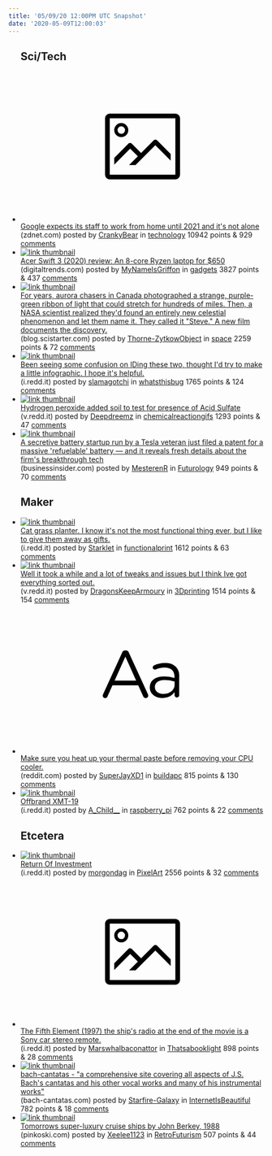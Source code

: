 ```yaml
---
title: '05/09/20 12:00PM UTC Snapshot'
date: '2020-05-09T12:00:03'
---
```

<ul>
<h2>Sci/Tech</h2>

<li><a href='https://www.zdnet.com/article/google-expects-its-staff-to-work-from-home-until-2021-and-its-not-alone/'><svg version='1.1' viewBox='-34 -14 104 64' preserveAspectRatio='xMidYMid meet' xmlns='http://www.w3.org/2000/svg' xmlns:xlink='http://www.w3.org/1999/xlink'>
    <title>link thumbnail</title>
    <path d='M32,4H4A2,2,0,0,0,2,6V30a2,2,0,0,0,2,2H32a2,2,0,0,0,2-2V6A2,2,0,0,0,32,4ZM4,30V6H32V30Z'></path>
    <path d='M8.92,14a3,3,0,1,0-3-3A3,3,0,0,0,8.92,14Zm0-4.6A1.6,1.6,0,1,1,7.33,11,1.6,1.6,0,0,1,8.92,9.41Z'></path>
    <path d='M22.78,15.37l-5.4,5.4-4-4a1,1,0,0,0-1.41,0L5.92,22.9v2.83l6.79-6.79L16,22.18l-3.75,3.75H15l8.45-8.45L30,24V21.18l-5.81-5.81A1,1,0,0,0,22.78,15.37Z'></path>
    </svg></a><div><div class='linkTitle'><a href='https://www.zdnet.com/article/google-expects-its-staff-to-work-from-home-until-2021-and-its-not-alone/'>Google expects its staff to work from home until 2021 and it's not alone</a></div>(zdnet.com) posted by <a href='https://www.reddit.com/user/CrankyBear'>CrankyBear</a> in <a href='https://www.reddit.com/r/technology'>technology</a> 10942 points & 929 <a href='https://www.reddit.com/r/technology/comments/gg250f/google_expects_its_staff_to_work_from_home_until/'>comments</a></div></li>

<li><a href='https://www.digitaltrends.com/laptop-reviews/acer-swift-3-2020-review-ryzen/'><img src='https://b.thumbs.redditmedia.com/WjPnZkqwmhLRCRsOtPILwtjc6HSh5nCE3x_8G4R146g.jpg' alt='link thumbnail'></a><div><div class='linkTitle'><a href='https://www.digitaltrends.com/laptop-reviews/acer-swift-3-2020-review-ryzen/'>Acer Swift 3 (2020) review: An 8-core Ryzen laptop for $650</a></div>(digitaltrends.com) posted by <a href='https://www.reddit.com/user/MyNameIsGriffon'>MyNameIsGriffon</a> in <a href='https://www.reddit.com/r/gadgets'>gadgets</a> 3827 points & 437 <a href='https://www.reddit.com/r/gadgets/comments/gftcbs/acer_swift_3_2020_review_an_8core_ryzen_laptop/'>comments</a></div></li>

<li><a href='https://blog.scistarter.com/2020/05/chasing-steve-a-mystery-in-the-night-sky/'><img src='https://a.thumbs.redditmedia.com/PVqwAH6KPr4zASmabp0RlWw-GtYsLwa4ixau4ayjkX4.jpg' alt='link thumbnail'></a><div><div class='linkTitle'><a href='https://blog.scistarter.com/2020/05/chasing-steve-a-mystery-in-the-night-sky/'>For years, aurora chasers in Canada photographed a strange, purple-green ribbon of light that could stretch for hundreds of miles. Then, a NASA scientist realized they'd found an entirely new celestial phenomenon and let them name it. They called it "Steve." A new film documents the discovery.</a></div>(blog.scistarter.com) posted by <a href='https://www.reddit.com/user/Thorne-ZytkowObject'>Thorne-ZytkowObject</a> in <a href='https://www.reddit.com/r/space'>space</a> 2259 points & 72 <a href='https://www.reddit.com/r/space/comments/gfw4i8/for_years_aurora_chasers_in_canada_photographed_a/'>comments</a></div></li>

<li><a href='https://i.redd.it/iavo2uc0jlx41.png'><img src='https://b.thumbs.redditmedia.com/oqIlSwMfW0PtkD6Uh3oHth1nchSiVCE3ASZK79ZAR0A.jpg' alt='link thumbnail'></a><div><div class='linkTitle'><a href='https://i.redd.it/iavo2uc0jlx41.png'>Been seeing some confusion on IDing these two, thought I'd try to make a little infographic. I hope it's helpful.</a></div>(i.redd.it) posted by <a href='https://www.reddit.com/user/slamagotchi'>slamagotchi</a> in <a href='https://www.reddit.com/r/whatsthisbug'>whatsthisbug</a> 1765 points & 124 <a href='https://www.reddit.com/r/whatsthisbug/comments/gg0cn6/been_seeing_some_confusion_on_iding_these_two/'>comments</a></div></li>

<li><a href='https://v.redd.it/u8mxctx91mx41'><img src='https://b.thumbs.redditmedia.com/m2fkiojZhi0FJPIRikr6argxpRO9FMYg5SqUnLHdeVs.jpg' alt='link thumbnail'></a><div><div class='linkTitle'><a href='https://v.redd.it/u8mxctx91mx41'>Hydrogen peroxide added soil to test for presence of Acid Sulfate</a></div>(v.redd.it) posted by <a href='https://www.reddit.com/user/Deepdreemz'>Deepdreemz</a> in <a href='https://www.reddit.com/r/chemicalreactiongifs'>chemicalreactiongifs</a> 1293 points & 47 <a href='https://www.reddit.com/r/chemicalreactiongifs/comments/gg29g1/hydrogen_peroxide_added_soil_to_test_for_presence/'>comments</a></div></li>

<li><a href='https://www.businessinsider.com/form-energy-patent-for-massive-refuelable-batteries-2020-5?r=US&amp;IR=T'><img src='https://b.thumbs.redditmedia.com/220-ydUkEgmwRfHhyxkC3dXFfbuziJW7DhX9Aw_Tvos.jpg' alt='link thumbnail'></a><div><div class='linkTitle'><a href='https://www.businessinsider.com/form-energy-patent-for-massive-refuelable-batteries-2020-5?r=US&amp;IR=T'>A secretive battery startup run by a Tesla veteran just filed a patent for a massive 'refuelable' battery — and it reveals fresh details about the firm's breakthrough tech</a></div>(businessinsider.com) posted by <a href='https://www.reddit.com/user/MesterenR'>MesterenR</a> in <a href='https://www.reddit.com/r/Futurology'>Futurology</a> 949 points & 70 <a href='https://www.reddit.com/r/Futurology/comments/gfvf7t/a_secretive_battery_startup_run_by_a_tesla/'>comments</a></div></li>

<h2>Maker</h2>

<li><a href='https://i.redd.it/uc9mjhza7lx41.jpg'><img src='https://a.thumbs.redditmedia.com/p7KUvpZ11IcoUybVvCEAGF1q9W5-5VQOtTkueOBGdC0.jpg' alt='link thumbnail'></a><div><div class='linkTitle'><a href='https://i.redd.it/uc9mjhza7lx41.jpg'>Cat grass planter. I know it's not the most functional thing ever, but I like to give them away as gifts.</a></div>(i.redd.it) posted by <a href='https://www.reddit.com/user/Starklet'>Starklet</a> in <a href='https://www.reddit.com/r/functionalprint'>functionalprint</a> 1612 points & 63 <a href='https://www.reddit.com/r/functionalprint/comments/gfz134/cat_grass_planter_i_know_its_not_the_most/'>comments</a></div></li>

<li><a href='https://v.redd.it/ol4r825sfnx41'><img src='https://a.thumbs.redditmedia.com/TxsGd5Uun5PDpTb4SLassHWmagwm4DbFgp5Zlv5aQ64.jpg' alt='link thumbnail'></a><div><div class='linkTitle'><a href='https://v.redd.it/ol4r825sfnx41'>Well it took a while and a lot of tweaks and issues but I think Ive got everything sorted out.</a></div>(v.redd.it) posted by <a href='https://www.reddit.com/user/DragonsKeepArmoury'>DragonsKeepArmoury</a> in <a href='https://www.reddit.com/r/3Dprinting'>3Dprinting</a> 1514 points & 154 <a href='https://www.reddit.com/r/3Dprinting/comments/gg6xlr/well_it_took_a_while_and_a_lot_of_tweaks_and/'>comments</a></div></li>

<li><a href='https://www.reddit.com/r/buildapc/comments/gg8qhl/make_sure_you_heat_up_your_thermal_paste_before/'><svg version='1.1' viewBox='-34 -12 104 64' preserveAspectRatio='xMidYMid slice' xmlns='http://www.w3.org/2000/svg' xmlns:xlink='http://www.w3.org/1999/xlink'>
    <title>text link thumbnail</title>
    <path d='M12.19,8.84a1.45,1.45,0,0,0-1.4-1h-.12a1.46,1.46,0,0,0-1.42,1L1.14,26.56a1.29,1.29,0,0,0-.14.59,1,1,0,0,0,1,1,1.12,1.12,0,0,0,1.08-.77l2.08-4.65h11l2.08,4.59a1.24,1.24,0,0,0,1.12.83,1.08,1.08,0,0,0,1.08-1.08,1.64,1.64,0,0,0-.14-.57ZM6.08,20.71l4.59-10.22,4.6,10.22Z'>
    </path>
    <path d='M32.24,14.78A6.35,6.35,0,0,0,27.6,13.2a11.36,11.36,0,0,0-4.7,1,1,1,0,0,0-.58.89,1,1,0,0,0,.94.92,1.23,1.23,0,0,0,.39-.08,8.87,8.87,0,0,1,3.72-.81c2.7,0,4.28,1.33,4.28,3.92v.5a15.29,15.29,0,0,0-4.42-.61c-3.64,0-6.14,1.61-6.14,4.64v.05c0,2.95,2.7,4.48,5.37,4.48a6.29,6.29,0,0,0,5.19-2.48V26.9a1,1,0,0,0,1,1,1,1,0,0,0,1-1.06V19A5.71,5.71,0,0,0,32.24,14.78Zm-.56,7.7c0,2.28-2.17,3.89-4.81,3.89-1.94,0-3.61-1.06-3.61-2.86v-.06c0-1.8,1.5-3,4.2-3a15.2,15.2,0,0,1,4.22.61Z'>
    </path>
    </svg></a><div><div class='linkTitle'><a href='https://www.reddit.com/r/buildapc/comments/gg8qhl/make_sure_you_heat_up_your_thermal_paste_before/'>Make sure you heat up your thermal paste before removing your CPU cooler.</a></div>(reddit.com) posted by <a href='https://www.reddit.com/user/SuperJayXD1'>SuperJayXD1</a> in <a href='https://www.reddit.com/r/buildapc'>buildapc</a> 815 points & 130 <a href='https://www.reddit.com/r/buildapc/comments/gg8qhl/make_sure_you_heat_up_your_thermal_paste_before/'>comments</a></div></li>

<li><a href='https://i.redd.it/x6o9gtheymx41.jpg'><img src='https://b.thumbs.redditmedia.com/U3dvnfUy83_ISByJeXIDnSzltGXBpYFCahs5KjcaUyI.jpg' alt='link thumbnail'></a><div><div class='linkTitle'><a href='https://i.redd.it/x6o9gtheymx41.jpg'>Offbrand XMT-19</a></div>(i.redd.it) posted by <a href='https://www.reddit.com/user/A_Child__'>A_Child__</a> in <a href='https://www.reddit.com/r/raspberry_pi'>raspberry_pi</a> 762 points & 22 <a href='https://www.reddit.com/r/raspberry_pi/comments/gg5f8u/offbrand_xmt19/'>comments</a></div></li>

<h2>Etcetera</h2>

<li><a href='https://i.redd.it/39flo1cv0mx41.gif'><img src='https://b.thumbs.redditmedia.com/-anu_AfwMZO0xANHp7q_9R64D5irt9dFpkVla91uI4s.jpg' alt='link thumbnail'></a><div><div class='linkTitle'><a href='https://i.redd.it/39flo1cv0mx41.gif'>Return Of Investment</a></div>(i.redd.it) posted by <a href='https://www.reddit.com/user/morgondag'>morgondag</a> in <a href='https://www.reddit.com/r/PixelArt'>PixelArt</a> 2556 points & 32 <a href='https://www.reddit.com/r/PixelArt/comments/gg27j5/return_of_investment/'>comments</a></div></li>

<li><a href='https://i.redd.it/o6obwzae9kx41.png'><svg version='1.1' viewBox='-34 -14 104 64' preserveAspectRatio='xMidYMid meet' xmlns='http://www.w3.org/2000/svg' xmlns:xlink='http://www.w3.org/1999/xlink'>
    <title>link thumbnail</title>
    <path d='M32,4H4A2,2,0,0,0,2,6V30a2,2,0,0,0,2,2H32a2,2,0,0,0,2-2V6A2,2,0,0,0,32,4ZM4,30V6H32V30Z'></path>
    <path d='M8.92,14a3,3,0,1,0-3-3A3,3,0,0,0,8.92,14Zm0-4.6A1.6,1.6,0,1,1,7.33,11,1.6,1.6,0,0,1,8.92,9.41Z'></path>
    <path d='M22.78,15.37l-5.4,5.4-4-4a1,1,0,0,0-1.41,0L5.92,22.9v2.83l6.79-6.79L16,22.18l-3.75,3.75H15l8.45-8.45L30,24V21.18l-5.81-5.81A1,1,0,0,0,22.78,15.37Z'></path>
    </svg></a><div><div class='linkTitle'><a href='https://i.redd.it/o6obwzae9kx41.png'>The Fifth Element (1997) the ship's radio at the end of the movie is a Sony car stereo remote.</a></div>(i.redd.it) posted by <a href='https://www.reddit.com/user/Marswhalbaconattor'>Marswhalbaconattor</a> in <a href='https://www.reddit.com/r/Thatsabooklight'>Thatsabooklight</a> 898 points & 28 <a href='https://www.reddit.com/r/Thatsabooklight/comments/gfveet/the_fifth_element_1997_the_ships_radio_at_the_end/'>comments</a></div></li>

<li><a href='https://bach-cantatas.com/'><img src='https://b.thumbs.redditmedia.com/EM_W_KYUo79k3mC-07aZcRCvTLp0nrjk1g8sImty_Eg.jpg' alt='link thumbnail'></a><div><div class='linkTitle'><a href='https://bach-cantatas.com/'>bach-cantatas - "a comprehensive site covering all aspects of J.S. Bach's cantatas and his other vocal works and many of his instrumental works"</a></div>(bach-cantatas.com) posted by <a href='https://www.reddit.com/user/Starfire-Galaxy'>Starfire-Galaxy</a> in <a href='https://www.reddit.com/r/InternetIsBeautiful'>InternetIsBeautiful</a> 782 points & 18 <a href='https://www.reddit.com/r/InternetIsBeautiful/comments/gg7ng5/bachcantatas_a_comprehensive_site_covering_all/'>comments</a></div></li>

<li><a href='https://pinkoski.com/wp-content/uploads/2011/06/pmcutaway_web.jpg'><img src='https://b.thumbs.redditmedia.com/0aJDBRJfR6ri0k993S_1oZdvbijC9ercyQo_deLBDUU.jpg' alt='link thumbnail'></a><div><div class='linkTitle'><a href='https://pinkoski.com/wp-content/uploads/2011/06/pmcutaway_web.jpg'>Tomorrows super-luxury cruise ships by John Berkey, 1988</a></div>(pinkoski.com) posted by <a href='https://www.reddit.com/user/Xeelee1123'>Xeelee1123</a> in <a href='https://www.reddit.com/r/RetroFuturism'>RetroFuturism</a> 507 points & 44 <a href='https://www.reddit.com/r/RetroFuturism/comments/gg7f3x/tomorrows_superluxury_cruise_ships_by_john_berkey/'>comments</a></div></li>

</ul>
